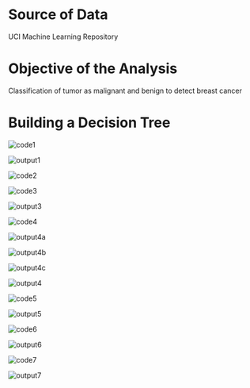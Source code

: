 # Source of Data
UCI Machine Learning Repository

# Objective of the Analysis
Classification of tumor as malignant and benign to detect breast cancer

# Building a Decision Tree

![code1](https://github.com/Sonull/Breast-Cancer-Prediction/blob/master/Codes/code1.png)

![output1](https://github.com/Sonull/Breast-Cancer-Prediction/blob/master/Output/output1.png)


![code2](https://github.com/Sonull/Breast-Cancer-Prediction/blob/master/Codes/code2.png)

![code3](https://github.com/Sonull/Breast-Cancer-Prediction/blob/master/Codes/code3.png)

![output3](https://github.com/Sonull/Breast-Cancer-Prediction/blob/master/Output/output3.png)


![code4](https://github.com/Sonull/Breast-Cancer-Prediction/blob/master/Codes/code4.png)

![output4a](https://github.com/Sonull/Breast-Cancer-Prediction/blob/master/Output/output4a.png)

![output4b](https://github.com/Sonull/Breast-Cancer-Prediction/blob/master/Output/output4b.png)

![output4c](https://github.com/Sonull/Breast-Cancer-Prediction/blob/master/Output/output4c.png)

![output4](https://github.com/Sonull/Breast-Cancer-Prediction/blob/master/Output/output4.png)

![code5](https://github.com/Sonull/Breast-Cancer-Prediction/blob/master/Codes/code5.png)

![output5](https://github.com/Sonull/Breast-Cancer-Prediction/blob/master/Output/output5.png)

![code6](https://github.com/Sonull/Breast-Cancer-Prediction/blob/master/Codes/code6.png)

![output6](https://github.com/Sonull/Breast-Cancer-Prediction/blob/master/Output/output6.png)

![code7](https://github.com/Sonull/Breast-Cancer-Prediction/blob/master/Codes/code7.png)

![output7](https://github.com/Sonull/Breast-Cancer-Prediction/blob/master/Output/output7.png)

